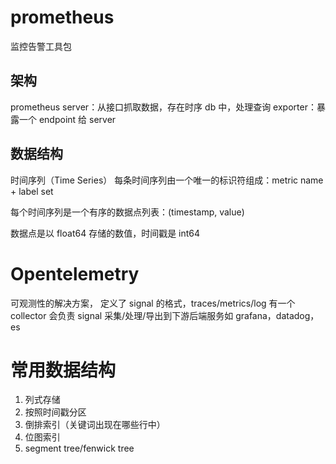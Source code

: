 # prometheus

监控告警工具包

## 架构

prometheus server：从接口抓取数据，存在时序 db 中，处理查询
exporter：暴露一个 endpoint 给 server

## 数据结构

时间序列（Time Series）
每条时间序列由一个唯一的标识符组成：metric name + label set

每个时间序列是一个有序的数据点列表：(timestamp, value)

数据点是以 float64 存储的数值，时间戳是 int64

# Opentelemetry

可观测性的解决方案，
定义了 signal 的格式，traces/metrics/log
有一个 collector 会负责 signal 采集/处理/导出到下游后端服务如 grafana，datadog，es

# 常用数据结构

1. 列式存储
1. 按照时间戳分区
1. 倒排索引（关键词出现在哪些行中）
1. 位图索引
1. segment tree/fenwick tree

